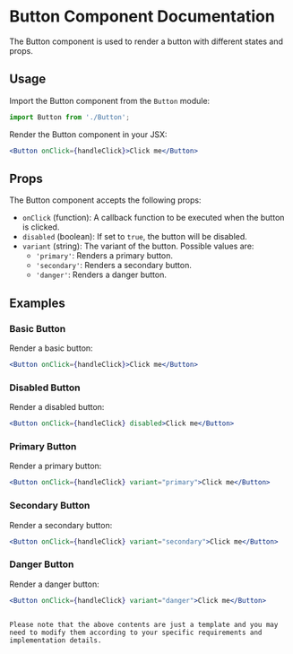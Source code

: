 # Button Component Documentation

The Button component is used to render a button with different states and props.

## Usage

Import the Button component from the `Button` module:

```jsx
import Button from './Button';
```

Render the Button component in your JSX:

```jsx
<Button onClick={handleClick}>Click me</Button>
```

## Props

The Button component accepts the following props:

- `onClick` (function): A callback function to be executed when the button is clicked.
- `disabled` (boolean): If set to `true`, the button will be disabled.
- `variant` (string): The variant of the button. Possible values are:
  - `'primary'`: Renders a primary button.
  - `'secondary'`: Renders a secondary button.
  - `'danger'`: Renders a danger button.

## Examples

### Basic Button

Render a basic button:

```jsx
<Button onClick={handleClick}>Click me</Button>
```

### Disabled Button

Render a disabled button:

```jsx
<Button onClick={handleClick} disabled>Click me</Button>
```

### Primary Button

Render a primary button:

```jsx
<Button onClick={handleClick} variant="primary">Click me</Button>
```

### Secondary Button

Render a secondary button:

```jsx
<Button onClick={handleClick} variant="secondary">Click me</Button>
```

### Danger Button

Render a danger button:

```jsx
<Button onClick={handleClick} variant="danger">Click me</Button>
```

```

Please note that the above contents are just a template and you may need to modify them according to your specific requirements and implementation details.